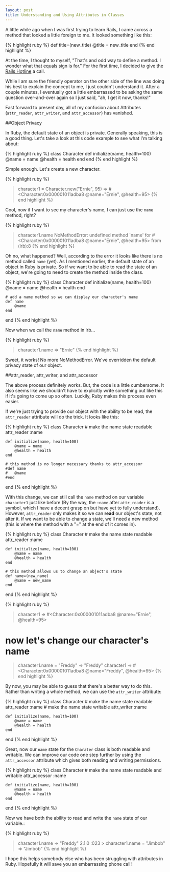 ```yaml
---
layout: post
title: Understanding and Using Attributes in Classes
---
```

A little while ago when I was first trying to learn Rails, I came across a method that looked a little foreign to me. It looked something like this:

{% highlight ruby %}
def title=(new_title)
	@title = new_title
end
{% end highlight %}

At the time, I thought to myself, "That's and odd way to define a method. I wonder what that equals sign is for." For the first time, I decided to give the [Rails Hotline](http://rails.pockethotline.com/) a call.

While I am sure the friendly operator on the other side of the line was doing his best to explain the concept to me, I just couldn't understand it. After a couple minutes, I eventually got a little embarrassed to be asking the same question over-and-over again so I just said, "ah, I get it now, thanks!"

Fast forward to present day, all of my confusion about Attributes (`attr_reader`, `attr_writer`, and `attr_accessor`) has vanished.

##Object Privacy

In Ruby, the default state of an object is private. Generally speaking, this is a good thing. Let's take a look at this code example to see what I'm talking about:

{% highlight ruby %}
class Character
	def initialize(name, health=100)
		@name = name
		@health = health
	end
end
{% end highlight %}

Simple enough. Let's create a new character.

{% highlight ruby %}
> character1 = Character.new("Ernie", 95)
=> #<Character:0x000001011adba8 @name="Ernie", @health=95>
{% end highlight %}

Cool, now if I want to see my character's name, I can just use the `name` method, right?

{% highlight ruby %}
> character1.name
NoMethodError: undefined method `name' for #<Character:0x000001011adba8 @name="Ernie", @health=95>
	from (irb):8
{% end highlight %}

Oh no, what happened? Well, according to the error it looks like there is no method called `name` (yet). As I mentioned earlier, the default state of an object in Ruby is private. So if we want to be able to read the state of an object, we're going to need to create the method inside the class.

{% highlight ruby %}
class Character
	def initialize(name, health=100)
		@name = name
		@health = health
	end
	
	# add a name method so we can display our character's name
	def name
		@name
	end
end
{% end highlight %}

Now when we call the `name` method in irb...

{% highlight ruby %}
> character1.name
=> "Ernie"
{% end highlight %}

Sweet, it works! No more NoMethodError. We've overridden the default privacy state of our object.

##attr_reader, attr_writer, and attr_accessor

The above process definitely works. But, the code is a little cumbersome. It also seems like we shouldn't have to explicitly write something out like this if it's going to come up so often. Luckily, Ruby makes this process even easier.

If we're just trying to provide our object with the ability to be read, the `attr_reader` attribute will do the trick. It looks like this:

{% highlight ruby %}
class Character
	# make the name state readable
	attr_reader :name
	
	def initialize(name, health=100)
		@name = name
		@health = health
	end
	
	# this method is no longer necessary thanks to attr_accessor
	#def name
	#	@name
	#end
end
{% end highlight %}

With this change, we can still call the `name` method on our variable `character1` just like before (By the way, the `:name` after `attr_reader` is a symbol, which I have a decent grasp on but have yet to fully understand). However, `attr_reader` only makes it so we can **read** our object's state, not alter it. If we want to be able to change a state, we'll need a new method (this is where the method with a "=" at the end of it comes in).

{% highlight ruby %}
class Character
	# make the name state readable
	attr_reader :name
	
	def initialize(name, health=100)
		@name = name
		@health = health
	end
	
	# this method allows us to change an object's state
	def name=(new_name)
		@name = new_name
	end
end
{% end highlight %}

{% highlight ruby %}
> character1
=> #<Character:0x000001011adba8 @name="Ernie", @health=95>

# now let's change our character's name

> character1.name = "Freddy"
=> "Freddy" 
> character1
=> #<Character:0x000001011adba8 @name="Freddy", @health=95>
{% end highlight %}

By now, you may be able to guess that there's a better way to do this. Rather than writing a whole method, we can use the `attr_writer` attribute:

{% highlight ruby %}
class Character
	# make the name state readable
	attr_reader :name
	# make the name state writable
	attr_writer :name
	
	def initialize(name, health=100)
		@name = name
		@health = health
	end
end
{% end highlight %}

Great, now our `name` state for the `Charater` class is both readable and writable. We can improve our code one step further by using the `attr_accessor` attribute which gives both reading and writing permissions.

{% highlight ruby %}
class Character
	# make the name state readable and writable
	attr_accessor :name
	
	def initialize(name, health=100)
		@name = name
		@health = health
	end
end
{% end highlight %}

Now we have both the ability to read and write the `name` state of our variable.:

{% highlight ruby %}
> character1.name
=> "Freddy" 
2.1.0 :023 > character1.name = "Jimbob"
=> "Jimbob"
{% end highlight %}

I hope this helps somebody else who has been struggling with attributes in Ruby. Hopefully it will save you an embarrassing phone call!























